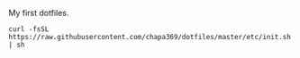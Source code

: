 My first dotfiles.

    curl -fsSL https://raw.githubusercontent.com/chapa369/dotfiles/master/etc/init.sh | sh
